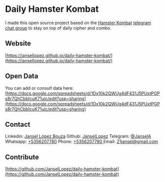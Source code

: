 # Daily Hamster Kombat
I made this open source project based on the [Hamster Kombat](https://t.me/hamster_kOmbat_bot/start?startapp=kentId1666436655) [telegram chat group](https://t.me/Hamster_Kombat_LATAM_Chat) to stay on top of daily cipher and combo.
## Website
[https://jansellopez.github.io/daily-hamster-kombat/](https://jansellopez.github.io/daily-hamster-kombat/)
## Open Data
You can add or consult data here:
[https://docs.google.com/spreadsheets/d/1Dx10k2QWUg4dF431J5PUxtPGPs8r7QhCbbIcuK71uic/edit?usp=sharing](https://docs.google.com/spreadsheets/d/1Dx10k2QWUg4dF431J5PUxtPGPs8r7QhCbbIcuK71uic/edit?usp=sharing)
## Contact
Linkedin: [Jansel López Bouza](https://www.linkedin.com/in/jansel-lopez-bouza/)
Github: [JanselLopez](https://github.com/JanselLopez)
Telegram: [@JanselA](https://t.me/JanselA)
Whatsapp: [+5356207780](https://api.whatsapp.com/send/?phone=%2b5356207780&text&type=phone_number&app_absent=0)
Phone: [+5356207780 ](tel:+5356207780)
Email: [21jansel@gmail.com](mailto:21jansel@gmail.com)
## Contribute
[https://github.com/JanselLopez/daily-hamster-kombat](https://github.com/JanselLopez/daily-hamster-kombat)
